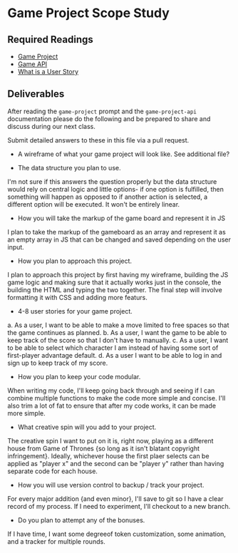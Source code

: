 # Game Project Scope Study

## Required Readings

-   [Game Project](https://github.com/ga-wdi-boston/game-project)
-   [Game API](https://github.com/ga-wdi-boston/game-project-api)
-   [What is a User Story](http://searchsoftwarequality.techtarget.com/definition/user-story)

## Deliverables

After reading the `game-project` prompt and the `game-project-api` documentation
please do the following and be prepared to share and discuss during our next
class.

Submit detailed answers to these in this file via a pull request.

-   A wireframe of what your game project will look like.
 See additional file?

-   The data structure you plan to use.

I'm not sure if this answers the question properly but the data structure would rely on central logic and little options- if one option is fulfilled, then something will happen as opposed to if another action is selected, a different option will be executed. It won't be entirely linear.

-   How you will take the markup of the game board and represent it in JS

I plan to take the markup of the gameboard as an array and represent it as an empty array in JS that can be changed and saved depending on the user input.


-   How you plan to approach this project.

I plan to approach this project by first having my wireframe, building the JS game logic and making sure that it actually works just in the console, the  building the HTML and typing the two together. The final step will involve formatting it with CSS and adding more featurs.

-   4-8 user stories for your game project.


 a. As a user, I want to be able to make a move limited to free spaces so that the game continues as planned.
 b. As a user, I want the game to be able to keep track of the score so that I don't have to manually.
 c. As a user, I want to be able to select which character I am instead of having some sort of first-player advantage default.
 d. As a user I want to be able to log in and sign up to keep track of my score.


-   How you plan to keep your code modular.

When writing my code, I'll keep going back through and seeing if I can combine multiple functions to make the code more simple and concise. I'll also trim a lot of fat to ensure that after my code works, it can be made more simple.

-   What creative spin will you add to your project.

The creative spin I want to put on it is, right now, playing as a different house from Game of Thrones {so long as it isn't blatant copyright infringement}. Ideally, whichever house the first plaer selects can be applied as "player x" and the second can be "player y" rather than having separate code for each house.

-   How you will use version control to backup / track your project.

For every major addition {and even minor}, I'll save to git so I have a clear record of my process. If I need to experiment, I'll checkout to a new branch.


-   Do you plan to attempt any of the bonuses.

If I have time, I want some degreeof token customization, some animation, and a tracker for multiple rounds.
